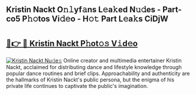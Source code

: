 ## Kristin Nackt O𝚗𝚕yf𝚊ns L𝚎a𝚔ed N𝚞𝚍es - Part-co5 P𝚑𝚘tos Vi𝚍𝚎o - H𝚘𝚝 Part L𝚎a𝚔s CiDjW

# <h2><a href="http://kf1piz.oniu.top/?m=Kristin+Nackt">🔗👉 🔴 Kristin Nackt P𝚑ot𝚘𝚜 V𝚒d𝚎o</a></h2>

[![Kristin Nackt Nu𝚍e𝚜](https://i.imgur.com/0qMVB7G.gif)](http://kf1piz.oniu.top/?m=Kristin+Nackt)
Online creator and multimedia entertainer Kristin Nackt, acclaimed for distributing dance and lifestyle knowledge through popular dance routines and brief clips. Approachability and authenticity are the hallmarks of Kristin Nackt's public persona, but the enigma of his private life continues to captivate the public's imagination.  
